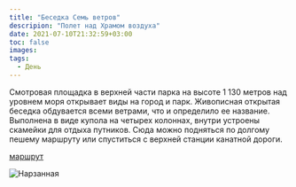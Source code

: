 ```yaml
---
title: "Беседка Семь ветров"
descripion: "Полет над Храмом воздуха"
date: 2021-07-10T21:32:59+03:00
toc: false
images:
tags:
  - День
---
```


Смотровая площадка в верхней части парка на высоте 1 130 метров над уровнем моря открывает виды на город и парк. Живописная открытая беседка обдувается всеми ветрами, что и определило ее название. Выполнена в виде купола на четырех колоннах, внутри устроены скамейки для отдыха путников. Сюда можно подняться по долгому пешему маршруту или спуститься с верхней станции канатной дороги.

  [маршрут](https://goo.gl/maps/uEzpmFVxDoZCYMBaA)

  ![Нарзанная](/img/besedka-sem-vetrov-700x481.jpg)
